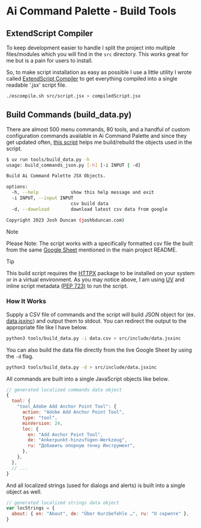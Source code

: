 # Ai Command Palette - Build Tools

## ExtendScript Compiler

To keep development easier to handle I split the project into multiple files/modules which you will find in the `src` directory. This works great for me but is a pain for users to install.

So, to make script installation as easy as possible I use a little utility I wrote called [ExtendScript Compiler](https://github.com/joshbduncan/extendscript-compiler) to get everything compiled into a single readable '.jsx' script file.

```bash
./escompile.sh src/script.jsx > compiledScript.jsx
```

## Build Commands (build_data.py)

There are almost 500 menu commands, 80 tools, and a handful of custom configuration commands available in Ai Command Palette and since they get updated often, [this script](/tools/build_data.py) helps me build/rebuild the objects used in the script.

```bash
$ uv run tools/build_data.py -h                          
usage: build_commands_json.py [-h] [-i INPUT | -d]

Build Ai Command Palette JSX Objects.

options:
  -h, --help            show this help message and exit
  -i INPUT, --input INPUT
                        csv build data
  -d, --download        download latest csv data from google

Copyright 2023 Josh Duncan (joshbduncan.com)
```

> [!NOTE]
> Please Note: The script works with a specifically formatted csv file the built from the same [Google Sheet](https://docs.google.com/spreadsheets/d/1T-pBrLAOL3WuF1K7h6Wo_vIUa0tui9YiX591YqqKMdA/edit#gid=716124557) mentioned in the main project README.

> [!TIP]
> This build script requires the [HTTPX](https://www.python-httpx.org) package to be installed on your system or in a virtual environment. As you may notice above, I am using [UV](https://docs.astral.sh/uv/) and inline script metadata [(PEP 723)](https://peps.python.org/pep-0723/) to run the script.

### How It Works

Supply a CSV file of commands and the script will build JSON object for (ex. [data.jsxinc](/src/include/data.jsxinc)) and output them to stdout. You can redirect the output to the appropriate file like I have below.

```bash
python3 tools/build_data.py -i data.csv > src/include/data.jsxinc
```

You can also build the data file directly from the live Google Sheet by using the `-d` flag.

```bash
python3 tools/build_data.py -d > src/include/data.jsxinc
```

All commands are built into a single JavaScript objects like below.

```javascript
// generated localized commands data object
{
  tool: {
    "tool_Adobe Add Anchor Point Tool": {
      action: "Adobe Add Anchor Point Tool",
      type: "tool",
      minVersion: 24,
      loc: {
        en: "Add Anchor Point Tool",
        de: "Ankerpunkt-hinzufügen-Werkzeug",
        ru: "Добавить опорную точку Инструмент",
      },
    },
  },
  // ...
}
```

And all localized strings (used for dialogs and alerts) is built into a single object as well.

```javascript
// generated localized strings data object
var locStrings = {
  about: { en: "About", de: "Über Kurzbefehle …", ru: "О скрипте" },
}
```